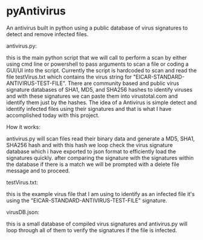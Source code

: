 # pyAntivirus
An antivirus built in python using a public database of virus signatures to detect and remove infected files.

antivirus.py:

this is the main python script that we will call to perform a scan by either using cmd line or powershell to pass arguments to scan a file or coding a GUI/UI into the script. Currently the script is hardcoded to scan and read the file testVirus.txt which contains the virus string for "EICAR-STANDARD-ANTIVIRUS-TEST-FILE". There are community based and public virus signature databases of SHA1, MD5, and SHA256 hashes to identify viruses and with these signatures we can paste them into virustotal.com and identify them just by the hashes. The idea of a Antivirus is simple detect and identify infected files using their signatures and that is what I have accomplished today with this project.

How it works:

antivirus.py will scan files read their binary data and generate a MD5, SHA1, SHA256 hash and with this hash we loop check the virus signature database which i have exported to json format to efficiently load the signatures quickly. after comparing the signature with the signatures within the database if there is a match we will be prompted with a delete file message and to proceed.

testVirus.txt:

this is the example virus file that I am using to identify as an infected file it's using the "EICAR-STANDARD-ANTIVIRUS-TEST-FILE" signature.

virusDB.json:

this is a small database of compiled virus signatures and antivirus.py will loop through all of them to verify the signatures if the file is infected.

